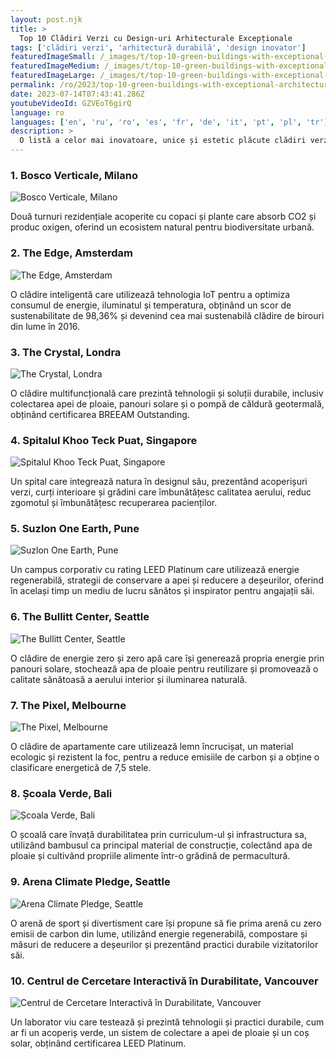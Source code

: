 ```yaml
---
layout: post.njk
title: >
  Top 10 Clădiri Verzi cu Design-uri Arhitecturale Excepționale
tags: ['clădiri verzi', 'arhitectură durabilă', 'design inovator']
featuredImageSmall: /_images/t/top-10-green-buildings-with-exceptional-architectural-designs-cover-ro-small.webp
featuredImageMedium: /_images/t/top-10-green-buildings-with-exceptional-architectural-designs-cover-ro-medium.webp
featuredImageLarge: /_images/t/top-10-green-buildings-with-exceptional-architectural-designs-cover-ro-large.webp
permalink: /ro/2023/top-10-green-buildings-with-exceptional-architectural-designs.html
date: 2023-07-14T07:43:41.286Z
youtubeVideoId: GZVEoT6girQ
language: ro
languages: ['en', 'ru', 'ro', 'es', 'fr', 'de', 'it', 'pt', 'pl', 'tr']
description: >
  O listă a celor mai inovatoare, unice și estetic plăcute clădiri verzi din întreaga lume, care împing limitele arhitecturii durabile.
---
```


### 1. Bosco Verticale, Milano

![Bosco Verticale, Milano](/_images/e/e1f5249785e8d6d430aa4a096b66ff14-medium.webp)

Două turnuri rezidențiale acoperite cu copaci și plante care absorb CO2 și produc oxigen, oferind un ecosistem natural pentru biodiversitate urbană.

### 2. The Edge, Amsterdam

![The Edge, Amsterdam](/_images/7/7e97b008c93935268e33597a8d3cce13-medium.webp)

O clădire inteligentă care utilizează tehnologia IoT pentru a optimiza consumul de energie, iluminatul și temperatura, obținând un scor de sustenabilitate de 98,36% și devenind cea mai sustenabilă clădire de birouri din lume în 2016.

### 3. The Crystal, Londra

![The Crystal, Londra](/_images/c/c1d6c0db32f3441647fa2831a569d2f3-medium.webp)

O clădire multifuncțională care prezintă tehnologii și soluții durabile, inclusiv colectarea apei de ploaie, panouri solare și o pompă de căldură geotermală, obținând certificarea BREEAM Outstanding.

### 4. Spitalul Khoo Teck Puat, Singapore

![Spitalul Khoo Teck Puat, Singapore](/_images/1/1154b7b239b5a8af633739f523758517-medium.webp)

Un spital care integrează natura în designul său, prezentând acoperișuri verzi, curți interioare și grădini care îmbunătățesc calitatea aerului, reduc zgomotul și îmbunătățesc recuperarea pacienților.

### 5. Suzlon One Earth, Pune

![Suzlon One Earth, Pune](/_images/1/182162cdbbc6f26ebaed67cf856066c8-medium.webp)

Un campus corporativ cu rating LEED Platinum care utilizează energie regenerabilă, strategii de conservare a apei și reducere a deșeurilor, oferind în același timp un mediu de lucru sănătos și inspirator pentru angajații săi.

### 6. The Bullitt Center, Seattle

![The Bullitt Center, Seattle](/_images/f/fc79cb92234b2bf01e5f0365f0ad62fa-medium.webp)

O clădire de energie zero și zero apă care își generează propria energie prin panouri solare, stochează apa de ploaie pentru reutilizare și promovează o calitate sănătoasă a aerului interior și iluminarea naturală.

### 7. The Pixel, Melbourne

![The Pixel, Melbourne](/_images/9/92140471fa55ddde1ed3317762bcd3aa-medium.webp)

O clădire de apartamente care utilizează lemn încrucișat, un material ecologic și rezistent la foc, pentru a reduce emisiile de carbon și a obține o clasificare energetică de 7,5 stele.

### 8. Școala Verde, Bali

![Școala Verde, Bali](/_images/5/5638cd7182b210ff1af527c62275699f-medium.webp)

O școală care învață durabilitatea prin curriculum-ul și infrastructura sa, utilizând bambusul ca principal material de construcție, colectând apa de ploaie și cultivând propriile alimente într-o grădină de permacultură.

### 9. Arena Climate Pledge, Seattle

![Arena Climate Pledge, Seattle](/_images/a/a592d527001116176f97b55c2cbc34ef-medium.webp)

O arenă de sport și divertisment care își propune să fie prima arenă cu zero emisii de carbon din lume, utilizând energie regenerabilă, compostare și măsuri de reducere a deșeurilor și prezentând practici durabile vizitatorilor săi.

### 10. Centrul de Cercetare Interactivă în Durabilitate, Vancouver

![Centrul de Cercetare Interactivă în Durabilitate, Vancouver](/_images/9/9297353f572200c5d849d82033c3dd1d-medium.webp)

Un laborator viu care testează și prezintă tehnologii și practici durabile, cum ar fi un acoperiș verde, un sistem de colectare a apei de ploaie și un coș solar, obținând certificarea LEED Platinum.

